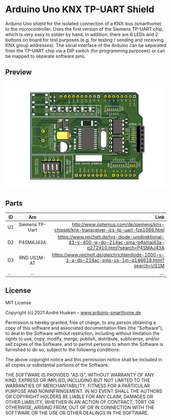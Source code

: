 # Arduino Uno KNX TP-UART Shield

Arduino Uno shield for the isolated connection of a KNX-bus (smarthome) to the microcontroller. Uses the first version of the Siemens TP-UART chip, which is very easy to solder by hand. In addition, there are 6 LEDs and 2 buttons on board for test purposes (e.g. for testing / sending and receiving KNX group addresses). The serial interface of the Arduino can be separated from the TP-UART chip via a DIP switch (for programming purposes) or can be mapped to separate software pins.

## Preview

![alt text](https://github.com/ArduinoSmarthomeDe/arduino-knx-shield/blob/main/Arduino_KNX_Shield.png "Arduino Uno KNX Shield")

## Parts

| ID        | Are                     | Link  |
| --------- |:-----------------------:| -----:|
| U1        | Siemens TP-Uart         | http://www.opternus.com/de/siemens/knx-chipset/knx-transceiver-ics-tp-uart-fze1066.html |
| D2        | P4SMAJ43A               |   https://www.reichelt.de/tvs-diode-unidirektional-43-v-400-w-do-214ac-sma-p4smaj43a-p272910.html?search=P4SMAJ43A |
| D3        | RND US1M-AT             |   https://www.reichelt.de/gleichrichterdiode-1000-v-1-a-do-214ac-sma-us-1m-p146618.html?search=US1M |
| ...       | ...                     | ....  |

## License

MIT License

Copyright (c) 2021 André Husken – www.arduino-smarthome.de

Permission is hereby granted, free of charge, to any person obtaining a copy
of this software and associated documentation files (the "Software"), to deal
in the Software without restriction, including without limitation the rights
to use, copy, modify, merge, publish, distribute, sublicense, and/or sell
copies of the Software, and to permit persons to whom the Software is
furnished to do so, subject to the following conditions:

The above copyright notice and this permission notice shall be included in all
copies or substantial portions of the Software.

THE SOFTWARE IS PROVIDED "AS IS", WITHOUT WARRANTY OF ANY KIND, EXPRESS OR
IMPLIED, INCLUDING BUT NOT LIMITED TO THE WARRANTIES OF MERCHANTABILITY,
FITNESS FOR A PARTICULAR PURPOSE AND NONINFRINGEMENT. IN NO EVENT SHALL THE
AUTHORS OR COPYRIGHT HOLDERS BE LIABLE FOR ANY CLAIM, DAMAGES OR OTHER
LIABILITY, WHETHER IN AN ACTION OF CONTRACT, TORT OR OTHERWISE, ARISING FROM,
OUT OF OR IN CONNECTION WITH THE SOFTWARE OR THE USE OR OTHER DEALINGS IN THE
SOFTWARE.